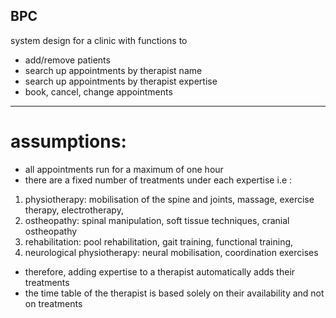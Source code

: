 ## BPC 
system design for a clinic with functions to 
- add/remove patients
- search up appointments by therapist name
- search up appointments by therapist expertise
- book, cancel, change appointments

---
# assumptions:
- all appointments run for a maximum of one hour
- there are a fixed number of treatments under each expertise i.e :
1. physiotherapy: mobilisation of the spine and joints, massage, exercise therapy, electrotherapy, 
2. ostheopathy: spinal manipulation, soft tissue techniques, cranial ostheopathy
3. rehabilitation: pool rehabilitation, gait training, functional training,
4. neurological physiotherapy: neural mobilisation, coordination exercises

- therefore, adding expertise to a therapist automatically adds their treatments
- the time table of the therapist is based solely on their availability and not on treatments